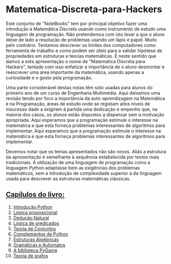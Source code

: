 # Matematica-Discreta-para-Hackers

Este conjunto de "NoteBooks" tem por principal objetivo fazer uma introdução à Matemática Discreta usando como instrumento de estudo uma linguagem de programação. Não pretendemos com isto levar a que o aluno deixe de lado a resolução de problemas usando um lápis e papel. Muito pelo contrário. Tentamos descrever os limites dos computadores como ferramenta de trabalho e como podem ser úteis para a validar hipótese de propriedades em estruturas e teorias matemáticas. É neste sentido que damos a esta apresentação o nome de "Matemática Discreta para Hackers", tentado com isso enfatizar a importância de o aluno desmontar e reescrever uma área importante da matemática, usando apenas a curiosidade e o gosto pela programação.

Uma parte considerável destas notas têm sido usadas para alunos do primeiro ano de um curso de Engenharia Multimédia. Aqui deixamos uma revisão tendo por foco a importância da auto-aprendizagem na Matemática e na Programação, áreas de estudo onde se registam altos níveis de insucesso dado a exigirem à partida uma dedicação e empenho que, na maioria dos casos, os alunos estão dispostos a dispensar sem a motivação apropriada. Aqui esperamos que a programação estimule o interesse na matemática e que esta forneça problemas interessantes de algoritmos para implementar. Aqui esperamos que a programação estimule o interesse na matemática e que esta forneça problemas interessantes de algoritmos para implementar.

Devemos notar que os temas apresentados não são novos. Aliás a estrutura da apresentação é semelhante à sequência estabelecida por textos mais tradicionais. A utilização de uma linguagem de programação como a linguagem Python adaptasse bem as exigências dos problemas matemáticos, sem a introdução de complexidade superior à da linguagem usada para descrever as estruturas matemáticas clássicas.

## [Capílulos do livro:](https://github.com/MelroLeandro/Matematica-Discreta-para-Hackers-ipnyb/blob/master/Index.ipynb)

1. [Introdução Python](https://github.com/MelroLeandro/Matematica-Discreta-para-Hackers-ipnyb/blob/master/Chapter1_Introducao/Chapter1_Introducao.ipynb)
2. [Lógica proposicional](https://github.com/MelroLeandro/Matematica-Discreta-para-Hackers-ipnyb/blob/master/Chapter2_Calculo_Proposicional/Chapter2_Calculo_Proposicional.ipynb)
3. [Dedução Natural](https://github.com/MelroLeandro/Matematica-Discreta-para-Hackers-ipnyb/blob/master/Chapter3_Deducao_Natural/Chapter3_Deducao_Natural.ipynbb)
4. [Lógica de predicados](https://github.com/MelroLeandro/Matematica-Discreta-para-Hackers-ipnyb/blob/master/Chapter4_Logica_de_predicados/Chapter4_Logica_de_predicados.ipynb)
5. [Teoria de Conjuntos](https://github.com/MelroLeandro/Matematica-Discreta-para-Hackers-ipnyb/blob/master/Chapter5_Teoria_de_conjuntos/Teoria_de_conjuntos.ipynb)
6. [Complementos de Python](https://github.com/MelroLeandro/Matematica-Discreta-para-Hackers-ipnyb/blob/master/Chapter6_Python/Chapter6_Python.ipynb)
8. [Estruturas Algébricas](https://github.com/MelroLeandro/Matematica-Discreta-para-Hackers-ipnyb/blob/master/Chapter9_Gramaticas_Automatos/Chapter8_Estruturas_Algebricas.ipynb)
9. [Gramáticas e Automatos](https://github.com/MelroLeandro/Matematica-Discreta-para-Hackers-ipnyb/blob/master/Chapter9_Gramaticas_Automatos/Chapter8_Estruturas_Algebricas.ipynb)
10. [A biblioteca PyGame](https://github.com/MelroLeandro/Matematica-Discreta-para-Hackers-ipnyb/blob/master/jpynb_source/Chapter10_PyGame/Chapter10_PyGame.ipynb)
11. [Teoria de grafos](https://github.com/MelroLeandro/Matematica-Discreta-para-Hackers-ipnyb/blob/master/jpynb_source/Chapter9_Gramaticas_Automatos/Chapter8_Estruturas_Algebricas.ipynb)

